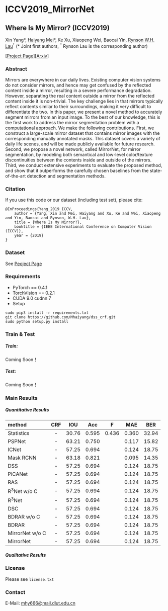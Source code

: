 # ICCV2019_MirrorNet

## Where Is My Mirror? (ICCV2019)
Xin Yang\*, [Haiyang Mei](https://mhaiyang.github.io/)\*, Ke Xu, Xiaopeng Wei, Baocai Yin, [Rynson W.H. Lau](http://www.cs.cityu.edu.hk/~rynson/)<sup>&dagger;</sup> (* Joint first authors, <sup>&dagger;</sup> Rynson Lau is the corresponding author)

[[Project Page](https://mhaiyang.github.io/ICCV2019_MirrorNet/index.html)][[Arxiv](https://arxiv.org/pdf/1908.09101.pdf)]

### Abstract
Mirrors are everywhere in our daily lives. Existing computer vision systems do not consider mirrors, and hence may get confused by the reflected content inside a mirror, resulting in a severe performance degradation. However, separating the real content outside a mirror from the reflected content inside it is non-trivial. The key challenge lies in that mirrors typically reflect contents similar to their surroundings, making it very difficult to differentiate the two. In this paper, we present a novel method to accurately segment mirrors from an input image. To the best of our knowledge, this is the first work to address the mirror segmentation problem with a computational approach. We make the following contributions. First, we construct a large-scale mirror dataset that contains mirror images with the corresponding manually annotated masks. This dataset covers a variety of daily life scenes, and will be made publicly available for future research. Second, we propose a novel network, called MirrorNet, for mirror segmentation, by modeling both semantical and low-level color/texture discontinuities between the contents inside and outside of the mirrors. Third, we conduct extensive experiments to evaluate the proposed method, and show that it outperforms the carefully chosen baselines from the state-of-the-art detection and segmentation methods.

### Citation
If you use this code or our dataset (including test set), please cite:

```
@InProceedings{Yang_2019_ICCV, 
    author = {Yang, Xin and Mei, Haiyang and Xu, Ke and Wei, Xiaopeng and Yin, Baocai and Rynson, W.H. Lau}, 
    title = {Where Is My Mirror?}, 
    booktitle = {IEEE International Conference on Computer Vision (ICCV)}, 
    year = {2019}
}
```

### Dataset
See [Peoject Page](https://mhaiyang.github.io/ICCV2019_MirrorNet/index.html)

### Requirements
* PyTorch == 0.4.1
* TorchVision == 0.2.1
* CUDA 9.0  cudnn 7
* Setup
```
sudo pip3 install -r requirements.txt
git clone https://github.com/Mhaiyang/dss_crf.git
sudo python setup.py install
```

### Train & Test
##### Train:
Coming Soon！

##### Test:
Coming Soon！

### Main Results

##### Quantitative Results

| method | CRF | IOU | Acc | F | MAE | BER |  
| :--- | :---: | :---: | :---: | :---: | :---: | :---: |  
| Statistics | - | 30.76 | 0.595 | 0.436 | 0.360 | 32.94 |
| PSPNet | - | 63.21 | 0.750 |  | 0.117 | 15.82 |
| ICNet | - | 57.25 | 0.694 |  | 0.124 | 18.75 |
| Mask RCNN | - | 63.18 | 0.821 |  | 0.095 | 14.35 |
| DSS | - | 57.25 | 0.694 |  | 0.124 | 18.75 |
| PiCANet | - | 57.25 | 0.694 |  | 0.124 | 18.75 |
| RAS | - | 57.25 | 0.694 |  | 0.124 | 18.75 |
| R<sup>3</sup>Net w/o C | - | 57.25 | 0.694 |  | 0.124 | 18.75 |
| R<sup>3</sup>Net | - | 57.25 | 0.694 |  | 0.124 | 18.75 |
| DSC | - | 57.25 | 0.694 |  | 0.124 | 18.75 |
| BDRAR w/o C | - | 57.25 | 0.694 |  | 0.124 | 18.75 |
| BDRAR | - | 57.25 | 0.694 |  | 0.124 | 18.75 |
| MirrorNet w/o C | - | 57.25 | 0.694 |  | 0.124 | 18.75 |
| MirrorNet | - | 57.25 | 0.694 |  | 0.124 | 18.75 |

##### Qualitative Results

### License
Please see `license.txt` 

### Contact
E-Mail: mhy666@mail.dlut.edu.cn
